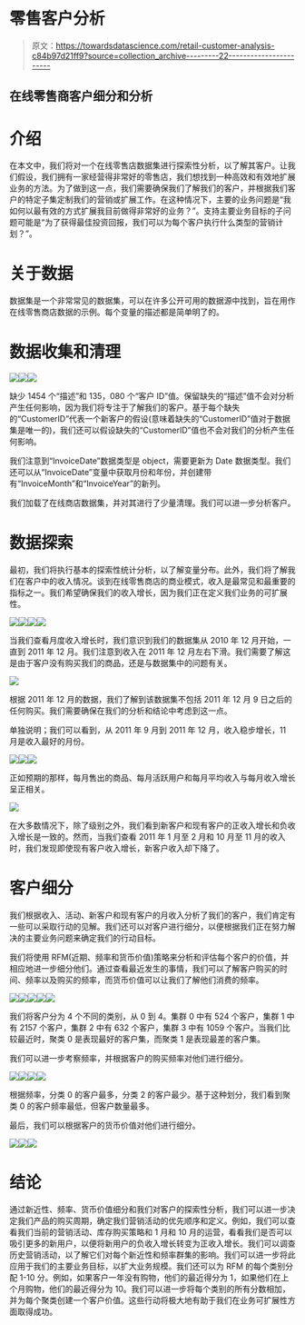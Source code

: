 # 零售客户分析

> 原文：<https://towardsdatascience.com/retail-customer-analysis-c84b97d21ff9?source=collection_archive---------22----------------------->

## **在线零售商客户细分和分析**

# 介绍

在本文中，我们将对一个在线零售店数据集进行探索性分析，以了解其客户。让我们假设，我们拥有一家经营得非常好的零售店，我们想找到一种高效和有效地扩展业务的方法。为了做到这一点，我们需要确保我们了解我们的客户，并根据我们客户的特定子集定制我们的营销或扩展工作。在这种情况下，主要的业务问题是“我如何以最有效的方式扩展我目前做得非常好的业务？”。支持主要业务目标的子问题可能是“为了获得最佳投资回报，我们可以为每个客户执行什么类型的营销计划？”。

# 关于数据

数据集是一个非常常见的数据集，可以在许多公开可用的数据源中找到，旨在用作在线零售商店数据的示例。每个变量的描述都是简单明了的。

# 数据收集和清理

![](img/88d7c3946ab171b3a3054582add2c357.png)![](img/0180ff3134afddede3e64f4c2284e6e0.png)![](img/76a87a4c4a9aea95c4672f2704e5cbff.png)

缺少 1454 个“描述”和 135，080 个“客户 ID”值。保留缺失的“描述”值不会对分析产生任何影响，因为我们将专注于了解我们的客户。基于每个缺失的“CustomerID”代表一个新客户的假设(意味着缺失的“CustomerID”值对于数据集是唯一的)，我们还可以假设缺失的“CustomerID”值也不会对我们的分析产生任何影响。

我们注意到“InvoiceDate”数据类型是 object，需要更新为 Date 数据类型。我们还可以从“InvoiceDate”变量中获取月份和年份，并创建带有“InvoiceMonth”和“InvoiceYear”的新列。

我们加载了在线商店数据集，并对其进行了少量清理。我们可以进一步分析客户。

# 数据探索

最初，我们将执行基本的探索性统计分析，以了解变量分布。此外，我们将了解我们在客户中的收入情况。谈到在线零售商店的商业模式，收入是最常见和最重要的指标之一。我们希望确保我们的收入增长，因为我们正在定义我们业务的可扩展性。

![](img/458c8fbfba6f88984bd2b1e381bc5c88.png)![](img/d964d9eeeb9c8a8f546d869fc61b3552.png)![](img/80a5f288568ef134c336eb0ac4596066.png)![](img/9c448d6cb029a17c638142ed157c230e.png)

当我们查看月度收入增长时，我们意识到我们的数据集从 2010 年 12 月开始，一直到 2011 年 12 月。我们注意到收入在 2011 年 12 月左右下滑。我们需要了解这是由于客户没有购买我们的商品，还是与数据集中的问题有关。

![](img/a3defa389b805d1730e4beb39aad71f0.png)

根据 2011 年 12 月的数据，我们了解到该数据集不包括 2011 年 12 月 9 日之后的任何购买。我们需要确保在我们的分析和结论中考虑到这一点。

单独说明；我们可以看到，从 2011 年 9 月到 2011 年 12 月，收入稳步增长，11 月是收入最好的月份。

![](img/24083a0a3b210e1e4b7b226a47ba1c52.png)![](img/78ae1638bc611f652e8ed8858c95c70f.png)![](img/edc5f32ffbb8ba0121f9a644efb4f8af.png)

正如预期的那样，每月售出的商品、每月活跃用户和每月平均收入与每月收入增长呈正相关。

![](img/d9c7a3b4bd5d4b1912bb0a63d9294046.png)

在大多数情况下，除了级别之外，我们看到新客户和现有客户的正收入增长和负收入增长是一致的。然而，当我们查看 2011 年 1 月至 2 月和 10 月至 11 月的收入时，我们发现即使现有客户收入增长，新客户收入却下降了。

# 客户细分

我们根据收入、活动、新客户和现有客户的月收入分析了我们的客户，我们肯定有一些可以采取行动的见解。我们还可以对客户进行细分，以便根据我们正在努力解决的主要业务问题来确定我们的行动目标。

我们将使用 RFM(近期、频率和货币价值)策略来分析和评估每个客户的价值，并相应地进一步细分他们。通过查看最近发生的事情，我们可以了解客户购买的时间、频率以及购买的频率，而货币价值可以让我们了解他们消费的频率。

![](img/18af58e7bef4340deb1ead253c586641.png)![](img/80c78af032f4854c04b5365e108ae13a.png)![](img/e1407c07e1233e7547cc9eecf687aa86.png)![](img/d94f95a89f9c6fec1924c0fc61bd0b28.png)![](img/8e4118370ee58d6fbfda6ee98b8349e3.png)

我们将客户分为 4 个不同的类别，从 0 到 4。集群 0 中有 524 个客户，集群 1 中有 2157 个客户，集群 2 中有 632 个客户，集群 3 中有 1059 个客户。当我们比较最近时，聚类 0 是表现最好的客户集，而聚类 1 是表现最差的客户集。

我们可以进一步考察频率，并根据客户的购买频率对他们进行细分。

![](img/e23b67d62c0e8875793e59ff25bc4c91.png)![](img/45921e9c85f05e7756f574de470a4df8.png)![](img/a9754db98fb0a2e8a2e6fd37b5b297b3.png)![](img/da7b679915dc08b6c3e9f4d71cbb2bbb.png)

根据频率，分类 0 的客户最多，分类 2 的客户最少。基于这种划分，我们看到聚类 0 的客户频率最低，但客户数量最多。

最后，我们可以根据客户的货币价值对他们进行细分。

![](img/a077e95f091215fc3f61bc4148f37b05.png)![](img/e176b2d9eb8199bdc8006a686132309c.png)![](img/5369efd8a9c66553e5688f46cf5cb27b.png)

# 结论

通过新近性、频率、货币价值细分和我们对客户的探索性分析，我们可以进一步决定我们产品的购买周期，确定我们营销活动的优先顺序和定义。例如，我们可以查看我们当前的营销活动、库存购买策略和 1 月和 10 月的运营，看看我们是否可以吸引更多的新用户，以便将新用户的负收入增长转变为正收入增长。我们可以调查历史营销活动，以了解它们对每个新近性和频率群集的影响。我们可以进一步将此应用于我们的主要业务目标，以扩大业务规模。我们还可以为 RFM 的每个类别分配 1-10 分。例如，如果客户一年没有购物，他们的最近得分为 1，如果他们在上个月购物，他们的最近得分为 10。我们可以进一步将每个类别的所有分数相加，并为每个聚类创建一个客户价值。这些行动将极大地有助于我们在业务可扩展性方面取得成功。
